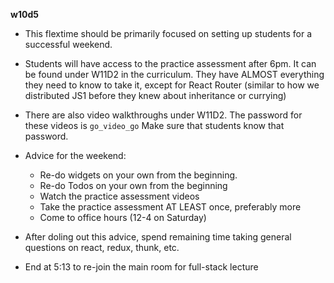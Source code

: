 **w10d5**

- This flextime should be primarily focused on setting up students for a successful weekend.
- Students will have access to the practice assessment after 6pm. It can be found under W11D2 in the curriculum. They have ALMOST everything they need to know to take it, except for React Router (similar to how we distributed JS1 before they knew about inheritance or currying)
- There are also video walkthroughs under W11D2. The password for these videos is `go_video_go` Make sure that students know that password.
- Advice for the weekend:
  - Re-do widgets on your own from the beginning.
  - Re-do Todos on your own from the beginning
  - Watch the practice assessment videos
  - Take the practice assessment AT LEAST once, preferably more
  - Come to office hours (12-4 on Saturday)

- After doling out this advice, spend remaining time taking general questions on react, redux, thunk, etc.
- End at 5:13 to re-join the main room for full-stack lecture
